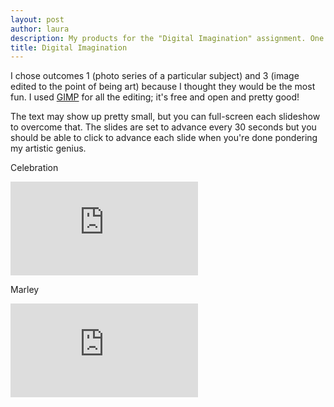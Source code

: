 ```yaml
---
layout: post
author: laura
description: My products for the "Digital Imagination" assignment. One is a series of images of celebration; the other is me photoshopping my dog's face into stuff 
title: Digital Imagination
---
```

I chose outcomes 1 (photo series of a particular subject) and 3 (image edited to the point of being art) because I thought they would be the most fun. I used <a href="http://gimp.org" target="_blank">GIMP</a> for all the editing; it's free and open and pretty good!

The text may show up pretty small, but you can full-screen each slideshow to overcome that. The slides are set to advance every 30 seconds but you should be able to click to advance each slide when you're done pondering my artistic genius.

Celebration
<iframe src="https://docs.google.com/presentation/d/e/2PACX-1vThkb2J0osY3wMAz85d531I__NoEJRcgCSIjFvZ4qOiaZUNb8Xa88YeSgT0su4WjA5059_7D6DGLYGX/embed?start=true&loop=true&delayms=30000" frameborder="0" allowfullscreen="true" mozallowfullscreen="true" webkitallowfullscreen="true">Loading slideshow....</iframe>

Marley
<iframe src="https://docs.google.com/presentation/d/e/2PACX-1vSfwOAZShOH_P1Chffx_qP27q4MWfohz0p7eaUVGdWkiHREzwaACLy55uCqLPweKeeBbzjSnyL0Evu8/embed?start=true&loop=true&delayms=30000" frameborder="0" allowfullscreen="true" mozallowfullscreen="true" webkitallowfullscreen="true">Loading slideshow....</iframe>
